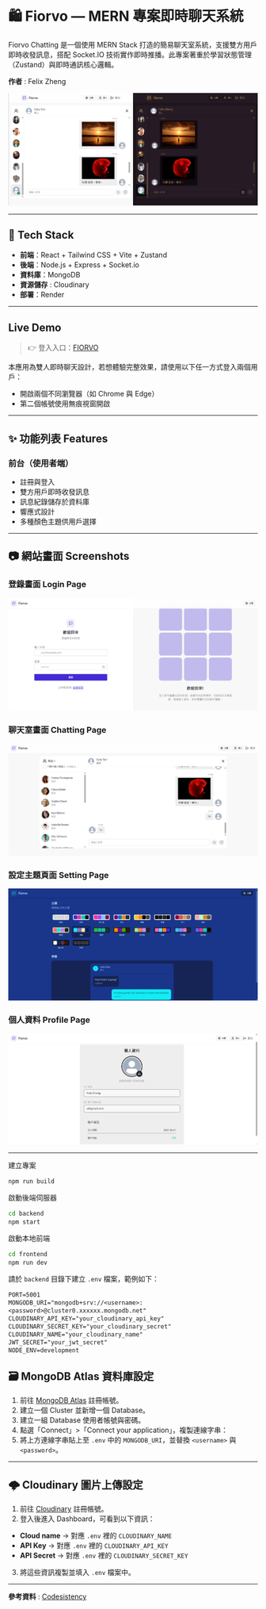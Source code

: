 # 🛍️ Fiorvo — MERN 專案即時聊天系統

Fiorvo Chatting 是一個使用 MERN Stack 打造的簡易聊天室系統，支援雙方用戶即時收發訊息，搭配 Socket.IO 技術實作即時推播。此專案著重於學習狀態管理（Zustand）與即時通訊核心邏輯。

**作者** : Felix Zheng


![封面圖](screenshot/homepic.png)

---

## 🚀 Tech Stack

- **前端**：React + Tailwind CSS + Vite + Zustand
- **後端**：Node.js + Express + Socket.io
- **資料庫**：MongoDB
- **資源儲存** : Cloudinary
- **部署**：Render



---

## Live Demo

> 👉 登入入口：[FIORVO](https://realtimechatapp-acaa.onrender.com/login)  

本應用為雙人即時聊天設計，若想體驗完整效果，請使用以下任一方式登入兩個用戶：
- 開啟兩個不同瀏覽器（如 Chrome 與 Edge）
- 第二個帳號使用無痕視窗開啟
---

## ✨ 功能列表 Features

### 前台（使用者端）
- 註冊與登入
- 雙方用戶即時收發訊息
- 訊息紀錄儲存於資料庫
- 響應式設計
- 多種顏色主題供用戶選擇

---

## 📷 網站畫面 Screenshots

### 登錄畫面 Login Page
![首頁](screenshot/loginpic.png)

### 聊天室畫面 Chatting Page
![聊天](screenshot/chatpic.png)

### 設定主題頁面 Setting Page
![設定](screenshot/themepic.png)

### 個人資料 Profile Page
![個人資料](screenshot/profilepic.png)

---

建立專案
```bash
npm run build
```

啟動後端伺服器
```bash
cd backend
npm start
```

啟動本地前端
```bash
cd frontend
npm run dev
```


請於 `backend` 目錄下建立 `.env` 檔案，範例如下：

```env
PORT=5001
MONGODB_URI="mongodb+srv://<username>:<password>@cluster0.xxxxxx.mongodb.net"
CLOUDINARY_API_KEY="your_cloudinary_api_key"
CLOUDINARY_SECRET_KEY="your_cloudinary_secret"
CLOUDINARY_NAME="your_cloudinary_name"
JWT_SECRET="your_jwt_secret"
NODE_ENV=development
```

## 🗃️ MongoDB Atlas 資料庫設定

1. 前往 [MongoDB Atlas](https://www.mongodb.com/cloud/atlas) 註冊帳號。
2. 建立一個 Cluster 並新增一個 Database。
3. 建立一組 Database 使用者帳號與密碼。
4. 點選「Connect」>「Connect your application」，複製連線字串：
5. 將上方連線字串貼上至 `.env` 中的 `MONGODB_URI`，並替換 `<username>` 與 `<password>`。

---

## 🌩️ Cloudinary 圖片上傳設定

1. 前往 [Cloudinary](https://cloudinary.com/) 註冊帳號。
2. 登入後進入 Dashboard，可看到以下資訊：
- **Cloud name** → 對應 `.env` 裡的 `CLOUDINARY_NAME`
- **API Key** → 對應 `.env` 裡的 `CLOUDINARY_API_KEY`
- **API Secret** → 對應 `.env` 裡的 `CLOUDINARY_SECRET_KEY`
3. 將這些資訊複製並填入 `.env` 檔案中。

---

**參考資料** : [Codesistency](https://www.youtube.com/watch?v=ntKkVrQqBYY&list=PLbwZ-6yH1AZriV1s6nH2A63of99O9nGbg&index=2)  
